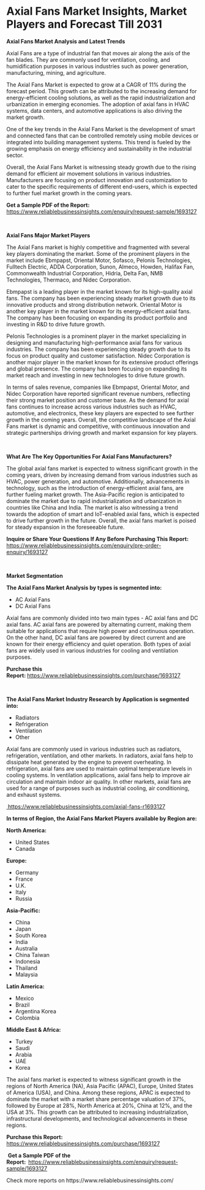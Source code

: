 <p><h1>Axial Fans Market Insights, Market Players and Forecast Till 2031</h1></p><p><strong>Axial Fans Market Analysis and Latest Trends</strong></p>
<p><p>Axial Fans are a type of industrial fan that moves air along the axis of the fan blades. They are commonly used for ventilation, cooling, and humidification purposes in various industries such as power generation, manufacturing, mining, and agriculture.</p><p>The Axial Fans Market is expected to grow at a CAGR of 11% during the forecast period. This growth can be attributed to the increasing demand for energy-efficient cooling solutions, as well as the rapid industrialization and urbanization in emerging economies. The adoption of axial fans in HVAC systems, data centers, and automotive applications is also driving the market growth.</p><p>One of the key trends in the Axial Fans Market is the development of smart and connected fans that can be controlled remotely using mobile devices or integrated into building management systems. This trend is fueled by the growing emphasis on energy efficiency and sustainability in the industrial sector.</p><p>Overall, the Axial Fans Market is witnessing steady growth due to the rising demand for efficient air movement solutions in various industries. Manufacturers are focusing on product innovation and customization to cater to the specific requirements of different end-users, which is expected to further fuel market growth in the coming years.</p></p>
<p><strong>Get a Sample PDF of the Report:&nbsp;</strong> <a href="https://www.reliablebusinessinsights.com/enquiry/request-sample/1693127">https://www.reliablebusinessinsights.com/enquiry/request-sample/1693127</a></p>
<p>&nbsp;</p>
<p><strong>Axial Fans Major Market Players</strong></p>
<p><p>The Axial Fans market is highly competitive and fragmented with several key players dominating the market. Some of the prominent players in the market include Ebmpapst, Oriental Motor, Sofasco, Pelonis Technologies, Fulltech Electric, ADDA Corporation, Sunon, Almeco, Howden, Halifax Fan, Commonwealth Industrial Corporation, Hidria, Delta Fan, NMB Technologies, Thermaco, and Nidec Corporation.</p><p>Ebmpapst is a leading player in the market known for its high-quality axial fans. The company has been experiencing steady market growth due to its innovative products and strong distribution network. Oriental Motor is another key player in the market known for its energy-efficient axial fans. The company has been focusing on expanding its product portfolio and investing in R&D to drive future growth.</p><p>Pelonis Technologies is a prominent player in the market specializing in designing and manufacturing high-performance axial fans for various industries. The company has been experiencing steady growth due to its focus on product quality and customer satisfaction. Nidec Corporation is another major player in the market known for its extensive product offerings and global presence. The company has been focusing on expanding its market reach and investing in new technologies to drive future growth.</p><p>In terms of sales revenue, companies like Ebmpapst, Oriental Motor, and Nidec Corporation have reported significant revenue numbers, reflecting their strong market position and customer base. As the demand for axial fans continues to increase across various industries such as HVAC, automotive, and electronics, these key players are expected to see further growth in the coming years. Overall, the competitive landscape of the Axial Fans market is dynamic and competitive, with continuous innovation and strategic partnerships driving growth and market expansion for key players.</p></p>
<p>&nbsp;</p>
<p><strong>What Are The Key Opportunities For Axial Fans Manufacturers?</strong></p>
<p><p>The global axial fans market is expected to witness significant growth in the coming years, driven by increasing demand from various industries such as HVAC, power generation, and automotive. Additionally, advancements in technology, such as the introduction of energy-efficient axial fans, are further fueling market growth. The Asia-Pacific region is anticipated to dominate the market due to rapid industrialization and urbanization in countries like China and India. The market is also witnessing a trend towards the adoption of smart and IoT-enabled axial fans, which is expected to drive further growth in the future. Overall, the axial fans market is poised for steady expansion in the foreseeable future.</p></p>
<p><strong>Inquire or Share Your Questions If Any Before Purchasing This Report:</strong> <a href="https://www.reliablebusinessinsights.com/enquiry/pre-order-enquiry/1693127">https://www.reliablebusinessinsights.com/enquiry/pre-order-enquiry/1693127</a></p>
<p>&nbsp;</p>
<p><strong>Market Segmentation</strong></p>
<p><strong>The Axial Fans Market Analysis by types is segmented into:</strong></p>
<p><ul><li>AC Axial Fans</li><li>DC Axial Fans</li></ul></p>
<p><p>Axial fans are commonly divided into two main types - AC axial fans and DC axial fans. AC axial fans are powered by alternating current, making them suitable for applications that require high power and continuous operation. On the other hand, DC axial fans are powered by direct current and are known for their energy efficiency and quiet operation. Both types of axial fans are widely used in various industries for cooling and ventilation purposes.</p></p>
<p><strong>Purchase this Report:&nbsp;</strong><a href="https://www.reliablebusinessinsights.com/purchase/1693127">https://www.reliablebusinessinsights.com/purchase/1693127</a></p>
<p>&nbsp;</p>
<p><strong>The Axial Fans Market Industry Research by Application is segmented into:</strong></p>
<p><ul><li>Radiators</li><li>Refrigeration</li><li>Ventilation</li><li>Other</li></ul></p>
<p><p>Axial fans are commonly used in various industries such as radiators, refrigeration, ventilation, and other markets. In radiators, axial fans help to dissipate heat generated by the engine to prevent overheating. In refrigeration, axial fans are used to maintain optimal temperature levels in cooling systems. In ventilation applications, axial fans help to improve air circulation and maintain indoor air quality. In other markets, axial fans are used for a range of purposes such as industrial cooling, air conditioning, and exhaust systems.</p></p>
<p><a href="https://www.reliablebusinessinsights.com/axial-fans-r1693127">&nbsp;https://www.reliablebusinessinsights.com/axial-fans-r1693127</a></p>
<p><strong>In terms of Region, the Axial Fans Market Players available by Region are:</strong></p>
<p>
    <p> <strong> North America: </strong>
        <ul>
            <li>United States</li>
            <li>Canada</li>
        </ul>
        </p> 
    <p> <strong> Europe: </strong>
        <ul>
            <li>Germany</li>
            <li>France</li>
            <li>U.K.</li>
            <li>Italy</li>
            <li>Russia</li>
        </ul>
        </p> 
    <p> <strong> Asia-Pacific: </strong>
        <ul>
            <li>China</li>
            <li>Japan</li>
            <li>South Korea</li>
            <li>India</li>
            <li>Australia</li>
            <li>China Taiwan</li>
            <li>Indonesia</li>
            <li>Thailand</li>
            <li>Malaysia</li>
        </ul>
        </p> 
    <p> <strong> Latin America: </strong>
        <ul>
            <li>Mexico</li>
            <li>Brazil</li>
            <li>Argentina Korea</li>
            <li>Colombia</li>
        </ul>
        </p> 
    <p> <strong> Middle East & Africa: </strong>
        <ul>
            <li>Turkey</li>
            <li>Saudi</li>
            <li>Arabia</li>
            <li>UAE</li>
            <li>Korea</li>
        </ul>
    </p>
    </p>
<p><p>The axial fans market is expected to witness significant growth in the regions of North America (NA), Asia Pacific (APAC), Europe, United States of America (USA), and China. Among these regions, APAC is expected to dominate the market with a market share percentage valuation of 37%, followed by Europe at 28%, North America at 20%, China at 12%, and the USA at 3%. This growth can be attributed to increasing industrialization, infrastructural developments, and technological advancements in these regions.</p></p>
<p><strong>Purchase this Report: </strong><a href="https://www.reliablebusinessinsights.com/purchase/1693127">https://www.reliablebusinessinsights.com/purchase/1693127</a></p>
<p>&nbsp;<strong>Get a Sample PDF of the Report:&nbsp;&nbsp;</strong><a href="https://www.reliablebusinessinsights.com/enquiry/request-sample/1693127">https://www.reliablebusinessinsights.com/enquiry/request-sample/1693127</a></p>
<p><strong></strong></p>
<p>Check more reports on https://www.reliablebusinessinsights.com/</p>